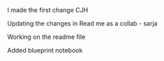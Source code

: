 I made the first change CJH

Updating the changes in Read me as a collab - sarja

Working on the readme file

Added blueprint notebook